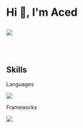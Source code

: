 <h1>Hi 👋, I'm Aced </p>
 </h1>
<a href="https://github.com/acedeu"></a>

<a href="https://visitorbadge.io/status?path=https%3A%2F%2Fgithub.com%2Facedeu"><img src="https://api.visitorbadge.io/api/visitors?path=https%3A%2F%2Fgithub.com%2Facedeu&label=VISITORS&countColor=%23006eff" /></a></p>
<br /><br/>

<h2>Skills</h2>
<p>Languages</p>

<img src="https://skillicons.dev/icons?i=js,lua"/>

<p>Frameworks</p>

<img src="https://skillicons.dev/icons?i=nodejs"/>
